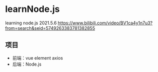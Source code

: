 # learnNode.js
learning node.js
2021.5.6 https://www.bilibili.com/video/BV1ca4y1n7u3?from=search&seid=5749263383781382855 
## 项目
+ 前端：vue element axios
+ 后端：Node.js